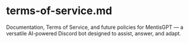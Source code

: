 # terms-of-service.md
 Documentation, Terms of Service, and future policies for MentisGPT — a versatile AI-powered Discord bot designed to assist, answer, and adapt.
